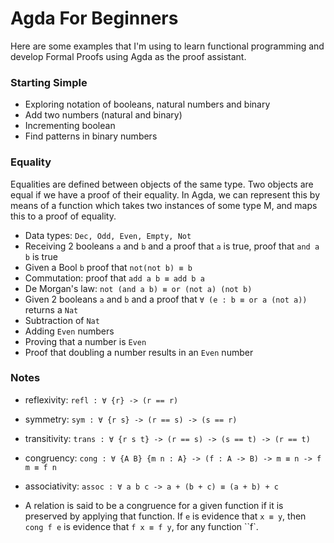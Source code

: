 # Agda For Beginners

Here are some examples that I'm using to learn functional programming and develop Formal Proofs using Agda as the proof assistant.

### Starting Simple
- Exploring notation of booleans, natural numbers and binary
- Add two numbers (natural and binary)
- Incrementing boolean
- Find patterns in binary numbers

### Equality
Equalities are defined between objects of the same type. Two objects are equal if we have a proof of their equality.
In Agda, we can represent this by means of a function which takes two instances of some type M, and maps this to a proof of equality.
- Data types: ``Dec, Odd, Even, Empty, Not``
- Receiving 2 booleans ``a`` and ``b`` and a proof that ``a`` is true, proof that ``and a b`` is true
- Given a Bool ``b`` proof that ``not(not b) ≡ b ``
- Commutation: proof that ``add a b ≡ add b a``
- De Morgan's law: ``not (and a b) ≡ or (not a) (not b)``
- Given 2 booleans ``a`` and ``b`` and a proof that ``∀ (e : b ≡ or a (not a))`` returns a ``Nat``
- Subtraction of ``Nat``
- Adding ``Even`` numbers
- Proving that a number is ``Even``
- Proof that doubling a number results in an ``Even`` number


### Notes
- reflexivity: ``refl : ∀ {r} -> (r == r)``
- symmetry: ``sym : ∀ {r s} -> (r == s) -> (s == r)``
- transitivity: ``trans : ∀ {r s t} -> (r == s) -> (s == t) -> (r == t)``
- congruency: ``cong : ∀ {A B} {m n : A} -> (f : A -> B) -> m ≡ n -> f m ≡ f n``
- associativity: ``assoc : ∀ a b c -> a + (b + c) ≡ (a + b) + c``

- A relation is said to be a congruence for a given function if it is preserved by applying that function.
If ``e`` is evidence that ``x ≡ y``, then ``cong f e`` is evidence that ``f x ≡ f y``, for any function ``f`.

